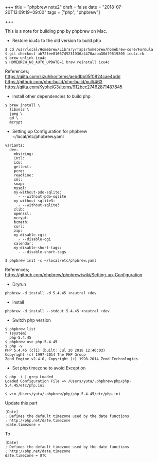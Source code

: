 +++
title = "phpbrew note2"
draft = false
date = "2018-07-20T13:09:19+09:00"
tags = ["php", "phpbrew"]

+++

<!--more-->

This is a note for building php by phpbrew on Mac.  

- Restore icu4c to the old version to build php  
```
$ cd /usr/local/Homebrew/Library/Taps/homebrew/homebrew-core/Formula
$ git checkout ab72fee8166749231036a4476aaba30df9619800 icu4c.rb
$ brew unlink icu4c
$ HOMEBREW_NO_AUTO_UPDATE=1 brew reinstall icu4c
```
References;  
<https://qiita.com/sizuhiko/items/aebdbb05f0824cae4bdd>  
<https://github.com/php-build/php-build/pull/463>  
<https://qiita.com/KyoheiG3/items/912bcc27462871487845>  


- Install other dependencies to build php  
```
$ brew install \
  libxml2 \
  jpeg \
  gd \
  mcrypt
```

- Setting up Configuration for phpbrew  
~/local/etc/phpbrew.yaml

```
variants:
  dev:
    mbstring:
    intl:
    icu:
    gettext:
    pcre:
    readline:
    xml:
    soap:
    mysql:
    my-without-pdo-sqlite:
      - --without-pdo-sqlite
    my-without-sqlite3:
      - --without-sqlite3
    zlib:
    openssl:
    mcrypt:
    bcmath:
    curl:
    zip:
    my-disable-cgi:
      - --disable-cgi
    calendar:
    my-disable-short-tags:
      - --disable-short-tags
```

```
$ phpbrew init -c ~/local/etc/phpbrew.yaml
```

References;  
<https://github.com/phpbrew/phpbrew/wiki/Setting-up-Configuration>  

- Dryrun  
```
phpbrew -d install -d 5.4.45 +neutral +dev
```

- Install  
```
phpbrew -d install --stdout 5.4.45 +neutral +dev
```

- Switch php version  

```
$ phpbrew list
* (system)
  php-5.4.45
$ phpbrew use php-5.4.45
$ php -v
PHP 5.4.45 (cli) (built: Jul 20 2018 12:46:03)
Copyright (c) 1997-2014 The PHP Group
Zend Engine v2.4.0, Copyright (c) 1998-2014 Zend Technologies
```

- Set php timezone to avoid Exception  

```
$ php -i | grep Loaded
Loaded Configuration File => /Users/yuta/.phpbrew/php/php-5.4.45/etc/php.ini
```

```
$ vim /Users/yuta/.phpbrew/php/php-5.4.45/etc/php.ini
```
Update this part  
```
[Date]
; Defines the default timezone used by the date functions
; http://php.net/date.timezone
;date.timezone =
```
To  
```
[Date]
; Defines the default timezone used by the date functions
; http://php.net/date.timezone
date.timezone = UTC

```
